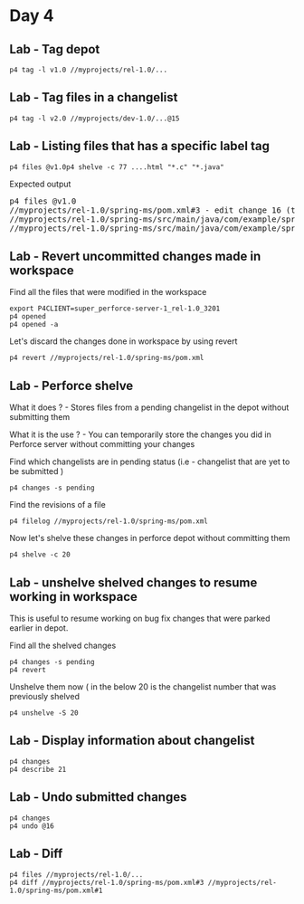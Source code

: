 # Day 4

## Lab - Tag depot 
```
p4 tag -l v1.0 //myprojects/rel-1.0/...
```

## Lab - Tag files in a changelist
```
p4 tag -l v2.0 //myprojects/dev-1.0/...@15
```

## Lab - Listing files that has a specific label tag
```
p4 files @v1.0p4 shelve -c 77 ....html "*.c" "*.java"
```

Expected output
<pre>
p4 files @v1.0
//myprojects/rel-1.0/spring-ms/pom.xml#3 - edit change 16 (text)
//myprojects/rel-1.0/spring-ms/src/main/java/com/example/springboot/Application.java#1 - branch change 14 (text)
//myprojects/rel-1.0/spring-ms/src/main/java/com/example/springboot/HelloController.java#1 - branch change 14 (text)  
</pre>


## Lab - Revert uncommitted changes made in workspace
Find all the files that were modified in the workspace 
```
export P4CLIENT=super_perforce-server-1_rel-1.0_3201
p4 opened
p4 opened -a
```

Let's discard the changes done in workspace by using revert
```
p4 revert //myprojects/rel-1.0/spring-ms/pom.xml
```

## Lab - Perforce shelve
What it does ? - Stores files from a pending changelist in the depot without submitting them

What it is the use ? - You can temporarily store the changes you did in Perforce server without committing your changes

Find which changelists are in pending status (i.e - changelist that are yet to be submitted )
```
p4 changes -s pending
```

Find the revisions of a file
```
p4 filelog //myprojects/rel-1.0/spring-ms/pom.xml
```

Now let's shelve these changes in perforce depot without committing them
```
p4 shelve -c 20
```

## Lab - unshelve shelved changes to resume working in workspace

This is useful to resume working on bug fix changes that were parked earlier in depot.

Find all the shelved changes
```
p4 changes -s pending
p4 revert
```

Unshelve them now ( in the below 20 is the changelist number that was previously shelved
```
p4 unshelve -S 20
```

## Lab - Display information about changelist
```
p4 changes
p4 describe 21
```

## Lab - Undo submitted changes
```
p4 changes
p4 undo @16
```

## Lab - Diff
```
p4 files //myprojects/rel-1.0/...
p4 diff //myprojects/rel-1.0/spring-ms/pom.xml#3 //myprojects/rel-1.0/spring-ms/pom.xml#1
```
